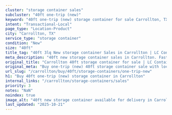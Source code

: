 ```yaml
---
cluster: "storage container sales"
subcluster: "40ft one-trip (new)"
keyword: "40ft one-trip (new) storage container for sale Carrollton, TX"
intent: "Transactional-Local"
page_type: "Location-Product"
city: "Carrollton, TX"
service_type: "storage container"
condition: "New"
size: "40ft"
title_tag: "40ft 3lq New storage container Sales in Carrollton | LC Container"
meta_description: "40ft new storage container sales in Carrollton. Fast delivery, competitive pricing. Serving storage containers area. Quote ID: I79. Call (214) 524-4168 for your free quote today."
original_title: "Carrollton 40ft storage container for sale | LC Container"
original_meta: "Buy one-trip (new) 40ft storage container sale with local delivery in Carrollton, TX. LC Container — local Since 2003. Request a fast quote today."
url_slug: "/carrollton/buy/40ft/storage-containers/one-trip-new"
h1: "Buy 40ft one-trip (new) storage container in Carrollton"
internal_links: "/carrollton/storage-containers/sales"
priority: 3
notes: "NaN"
noindex: true
image_alt: "40ft new storage container available for delivery in Carrollton"
last_updated: "2025-10-21"
---
```


<!-- TODO: Add unique city/inventory copy, images, and internal links here. -->
